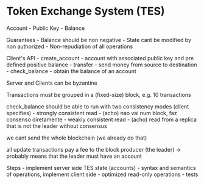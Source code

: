 
# Token Exchange System (TES)


Account
    - Public Key
    - Balance

Guarantees
    - Balance should be non negative
    - State cant be modified by non authorized
    - Non-repudiation of all operations

Client's API
    - create_account
        - account with associated public key and pre defined positive balance
    - transfer
        - send money from source to destination
    - check_balance
        - obtain the balance of an account

Server and Clients can be byzantine

Transactions must be grouped in a (fixed-size) block, e.g. 10 transactions

check_balance should be able to run with two consistency modes (client specifies)
    - strongly consistent read
        - (acho) nao vai num block, faz consenso diretamente
    - weakly consistent read
        - (acho) read from a replica that is not the leader without consensus

we cant send the whole blockchain (we already do that)

all update transactions pay a fee to the block producer (the leader)
-> probably means that the leader must have an account

Steps
    - implement server side TES state (accounts)
    - syntax and semantics of operations, implement client side
    - optimized read-only operations
    - tests

